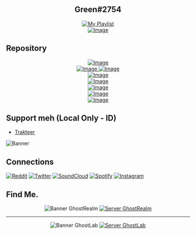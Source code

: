   <div align="center">
  <p><b><h2>Green#2754</h2></b></p>
  <a href="https://open.spotify.com/playlist/2OXnOc6aF0pAINuPXed2c9">
    <img src="https://img.shields.io/badge/Collection Of Music %22VGJR%22-gray?style=for-the-badge&logo=spotify" alt="My Playlist" loading="lazy"/>
  </a>
</div>
<div align="center">
  <a href="https://github.com/GreenVGJR">
    <img src="https://komarev.com/ghpvc/?username=GreenVGJR&color=green" alt="Image" loading="lazy"/>
  </a>
</div>

## Repository

<div align="center">
  <a href="https://github.com/GreenVGJR/amc-aoijs">
    <img src="https://github-readme-stats.vercel.app/api/pin/?username=greenvgjr&repo=amc-aoijs&theme=dark" alt="Image" loading="lazy"/>
  </a>
</div>
<div align="center">
  <a href="https://github.com/GreenVGJR/amc-aoijs">
    <img src="https://img.shields.io/github/repo-size/GreenVGJR/amc-aoijs?color=blue&label=Repo Size" alt="Image" loading="lazy"/>
  </a>
  <a href="https://github.com/GreenVGJR/amc-aoijs">
    <img src="https://img.shields.io/github/languages/code-size/GreenVGJR/amc-aoijs?color=purple&label=Code Size" alt="Image" loading="lazy"/>
  </a>
</div>
<div align="center">
  <a href="https://github.com/GreenVGJR/amc-aoijs/archive/refs/heads/handler-v5.2.zip">
    <img src="https://img.shields.io/badge/Download (Default)-gray?style=for-the-badge&logo=github&color=black" alt="Image" loading="lazy"/>
  </a>
</div>

<div align="center">
  <a href="https://github.com/GreenVGJR/lti-listapi">
    <img src="https://github-readme-stats.vercel.app/api/pin/?username=greenvgjr&repo=lti-listapi&theme=dark" alt="Image" loading="lazy"/>
  </a>
</div>
<div align="center">
  <a href="https://github.com/GreenVGJR/lti-listapi">
    <img src="https://img.shields.io/github/repo-size/GreenVGJR/lti-listapi?color=blue&label=Repo Size" alt="Image" loading="lazy"/>
  </a>
</div>
<div align="center">
  <a href="https://github.com/GreenVGJR/src-2langpr">
    <img src="https://github-readme-stats.vercel.app/api/pin/?username=greenvgjr&repo=src-2langpr&theme=dark" alt="Image" loading="lazy"/>
  </a>
</div>
<div align="center">
  <a href="https://github.com/GreenVGJR/amc-aoijs">
    <img src="https://img.shields.io/github/repo-size/GreenVGJR/src-2langpr?color=blue&label=Repo Size" alt="Image" loading="lazy"/>
  </a>
</div>


## Support meh (Local Only - ID)
- [Trakteer](https://trakteer.id/vgjr)

<img src="https://cdn.discordapp.com/attachments/1055832957916557332/1089206745521463498/New_Project_282_BE5BC1F.png" alt="Banner" loading="lazy"/>

## Connections

[![Reddit](https://img.shields.io/badge/Reddit-orange?style=for-the-badge&logo=reddit&color=gray)](https://www.reddit.com/u/GreenVGJR)
[![Twitter](https://img.shields.io/badge/Twitter-aqua?style=for-the-badge&logo=twitter&color=blue)](https://twitter.com/Green_VGJR)
[![SoundCloud](https://img.shields.io/badge/Soundcloud-orange?style=for-the-badge&logo=soundcloud&color=ffa54a)](https://soundcloud.com/greenvgjr)
[![Spotify](https://img.shields.io/badge/Spotify-green?style=for-the-badge&logo=spotify&color=9bff9b)](https://open.spotify.com/user/uz2gmmfdw7gxcofnb3843pju5)
[![Instagram](https://img.shields.io/badge/Instagram-black?style=for-the-badge&logo=instagram&color=black)](https://www.instagram.com/green._vgjr)

## Find Me.

<div align="center">
<img src="https://cdn.discordapp.com/attachments/1089006428808826983/1089024008390971422/network_list_small_header_GhostCo..png" alt="Banner GhostRealm" loading="lazy"/>
<a href="https://discord.gg/developers">
    <img src="https://discordapp.com/api/guilds/678295162555858951/widget.png?style=banner2" alt="Server GhostRealm" loading="lazy"/>
  </a>
</div>

___

<div align="center">
<img src="https://cdn.discordapp.com/attachments/1089006882364080259/1096833085254930482/GhostLabs_official_header.png" alt="Banner GhostLab" loading="lazy"/>
<a href="https://discord.gg/QHgGqZjRWY">
    <img src="https://discordapp.com/api/guilds/797833180936667153/widget.png?style=banner2" alt="Server GhostLab" loading="lazy"/>
  </a>
</div>
